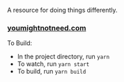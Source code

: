 A resource for doing things differently.

### [youmightnotneed.com](http://youmightnotneed.com)

To Build: 
- In the project directory, run `yarn`
- To watch, run `yarn start`
- To build, run `yarn build`

